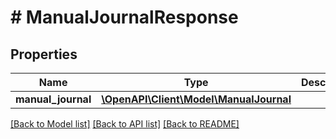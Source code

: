 # # ManualJournalResponse

## Properties

Name | Type | Description | Notes
------------ | ------------- | ------------- | -------------
**manual_journal** | [**\OpenAPI\Client\Model\ManualJournal**](ManualJournal.md) |  |

[[Back to Model list]](../../README.md#models) [[Back to API list]](../../README.md#endpoints) [[Back to README]](../../README.md)

